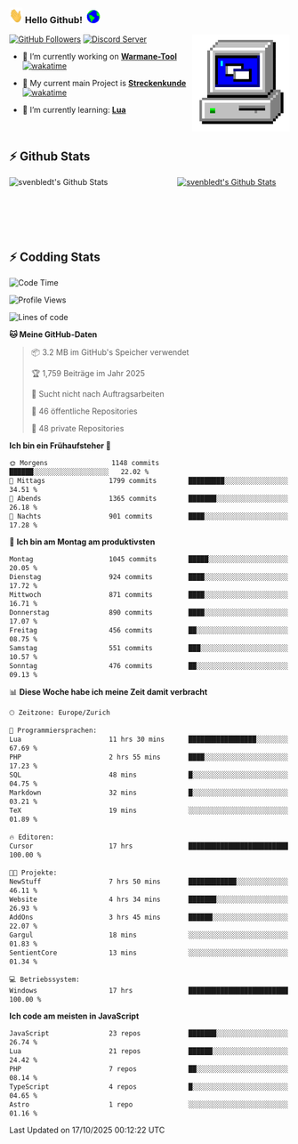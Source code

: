 ### <img src="https://github.com/svenbledt/svenbledt/blob/main/Assets/Hi.gif" height="28" width="24"> **Hello Github!** &nbsp;<img src="https://github.com/svenbledt/svenbledt/blob/main/Assets/Earth.gif" height="24" width="24">
[![GitHub Followers](https://img.shields.io/github/followers/svenbledt?label=Follow&style=flat-squaree&logo=github&labelColor=black&color=black&cacheSeconds=5)](https://github.com/svenbledt)
[![Discord Server](https://img.shields.io/discord/443405445831327754?style=flat-squeree&logo=discord&logoColor=white&label=Trojan%20Chillecke%20Server&labelColor=black&color=gray&cacheSeconds=3650)](https://discord.gg/c6GZKjVhxw)
<img align="right" alt="PC GIF" src="https://github.com/svenbledt/svenbledt/blob/main/Assets/PC.gif" width="175" />

<p>

 - 🔭 I’m currently working on **[Warmane-Tool](https://github.com/svenbledt/Warmane-Bot)** [![wakatime](https://wakatime.com/badge/user/eb1cebc0-6a00-4f39-ab37-6770a4331515/project/b1c02622-6489-4920-898c-6e91c5bba727.svg)](https://wakatime.com/badge/user/eb1cebc0-6a00-4f39-ab37-6770a4331515/project/b1c02622-6489-4920-898c-6e91c5bba727)
 - 🔭 My current main Project is **[Streckenkunde](https://github.com/Streckenkunde)** [![wakatime](https://wakatime.com/badge/user/eb1cebc0-6a00-4f39-ab37-6770a4331515/project/8c10f4f0-0d09-4e0e-b526-eec4de9936b6.svg)](https://wakatime.com/badge/user/eb1cebc0-6a00-4f39-ab37-6770a4331515/project/8c10f4f0-0d09-4e0e-b526-eec4de9936b6)

 - 🌱 I’m currently learning: **[Lua](https://www.lua.org/)**
 
</p>

<br>

## :zap: Github Stats

<a href="https://github.com/svenbledt">
  <img align="left" src="https://github-readme-stats.vercel.app/api?username=svenbledt&show_icons=true&title_color=c9d1d9&icon_color=58a6da&text_color=c9d1d9&bg_color=0d1117&hide=issues" alt="svenbledt's Github Stats" width="60%">
 </a>
 <a href="https://github.com/svenbledt">
 <img src="https://github-readme-stats.vercel.app/api/top-langs/?username=svenbledt&show_icons=true&title_color=c9d1d9&icon_color=58a6da&text_color=c9d1d9&bg_color=0d1117" alt="svenbledt's Github Stats" width="35%">
 </a>

<br> <br> <br> <br> 
## :zap: Codding Stats

<!--START_SECTION:waka-->
![Code Time](http://img.shields.io/badge/Code%20Time-1%2C058%20hrs%2039%20mins-blue)

![Profile Views](http://img.shields.io/badge/Profilansichten-0-blue)

![Lines of code](https://img.shields.io/badge/Seit%20Hallo%20Welt%20habe%20ich%20geschrieben-39.6%20million%20Codezeilen-blue)

**🐱 Meine GitHub-Daten** 

> 📦 3.2 MB im GitHub's Speicher verwendet 
 > 
> 🏆 1,759 Beiträge im Jahr 2025
 > 
> 🚫 Sucht nicht nach Auftragsarbeiten
 > 
> 📜 46 öffentliche Repositories 
 > 
> 🔑 48 private Repositories 
 > 
**Ich bin ein Frühaufsteher 🐤** 

```text
🌞 Morgens                1148 commits        ██████░░░░░░░░░░░░░░░░░░░   22.02 % 
🌆 Mittags                1799 commits        █████████░░░░░░░░░░░░░░░░   34.51 % 
🌃 Abends                 1365 commits        ███████░░░░░░░░░░░░░░░░░░   26.18 % 
🌙 Nachts                 901 commits         ████░░░░░░░░░░░░░░░░░░░░░   17.28 % 
```
📅 **Ich bin am Montag am produktivsten** 

```text
Montag                   1045 commits        █████░░░░░░░░░░░░░░░░░░░░   20.05 % 
Dienstag                 924 commits         ████░░░░░░░░░░░░░░░░░░░░░   17.72 % 
Mittwoch                 871 commits         ████░░░░░░░░░░░░░░░░░░░░░   16.71 % 
Donnerstag               890 commits         ████░░░░░░░░░░░░░░░░░░░░░   17.07 % 
Freitag                  456 commits         ██░░░░░░░░░░░░░░░░░░░░░░░   08.75 % 
Samstag                  551 commits         ███░░░░░░░░░░░░░░░░░░░░░░   10.57 % 
Sonntag                  476 commits         ██░░░░░░░░░░░░░░░░░░░░░░░   09.13 % 
```


📊 **Diese Woche habe ich meine Zeit damit verbracht** 

```text
🕑︎ Zeitzone: Europe/Zurich

💬 Programmiersprachen: 
Lua                      11 hrs 30 mins      █████████████████░░░░░░░░   67.69 % 
PHP                      2 hrs 55 mins       ████░░░░░░░░░░░░░░░░░░░░░   17.23 % 
SQL                      48 mins             █░░░░░░░░░░░░░░░░░░░░░░░░   04.75 % 
Markdown                 32 mins             █░░░░░░░░░░░░░░░░░░░░░░░░   03.21 % 
TeX                      19 mins             ░░░░░░░░░░░░░░░░░░░░░░░░░   01.89 % 

🔥 Editoren: 
Cursor                   17 hrs              █████████████████████████   100.00 % 

🐱‍💻 Projekte: 
NewStuff                 7 hrs 50 mins       ████████████░░░░░░░░░░░░░   46.11 % 
Website                  4 hrs 34 mins       ███████░░░░░░░░░░░░░░░░░░   26.93 % 
AddOns                   3 hrs 45 mins       ██████░░░░░░░░░░░░░░░░░░░   22.07 % 
Gargul                   18 mins             ░░░░░░░░░░░░░░░░░░░░░░░░░   01.83 % 
SentientCore             13 mins             ░░░░░░░░░░░░░░░░░░░░░░░░░   01.34 % 

💻 Betriebssystem: 
Windows                  17 hrs              █████████████████████████   100.00 % 
```

**Ich code am meisten in JavaScript** 

```text
JavaScript               23 repos            ███████░░░░░░░░░░░░░░░░░░   26.74 % 
Lua                      21 repos            ██████░░░░░░░░░░░░░░░░░░░   24.42 % 
PHP                      7 repos             ██░░░░░░░░░░░░░░░░░░░░░░░   08.14 % 
TypeScript               4 repos             █░░░░░░░░░░░░░░░░░░░░░░░░   04.65 % 
Astro                    1 repo              ░░░░░░░░░░░░░░░░░░░░░░░░░   01.16 % 
```




 Last Updated on 17/10/2025 00:12:22 UTC
<!--END_SECTION:waka-->
